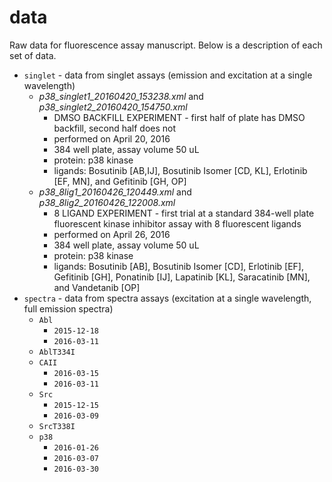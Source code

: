 # data
Raw data for fluorescence assay manuscript.
Below is a description of each set of data.
* `singlet` - data from singlet assays (emission and excitation at a single wavelength)
  * *p38_singlet1_20160420_153238.xml* and *p38_singlet2_20160420_154750.xml*
     * DMSO BACKFILL EXPERIMENT - first half of plate has DMSO backfill, second half does not
     * performed on April 20, 2016
     * 384 well plate, assay volume 50 uL
     * protein: p38 kinase 
     * ligands: Bosutinib [AB,IJ], Bosutinib Isomer [CD, KL], Erlotinib [EF, MN], and Gefitinib [GH, OP]
  * *p38_8lig1_20160426_120449.xml* and *p38_8lig2_20160426_122008.xml*
     * 8 LIGAND EXPERIMENT - first trial at a standard 384-well plate fluorescent kinase inhibitor assay with 8 fluorescent ligands
     * performed on April 26, 2016
     * 384 well plate, assay volume 50 uL
     * protein: p38 kinase 
     * ligands: Bosutinib [AB], Bosutinib Isomer [CD], Erlotinib [EF], Gefitinib [GH], Ponatinib [IJ], Lapatinib [KL], Saracatinib [MN], and Vandetanib [OP]
* `spectra` - data from spectra assays (excitation at a single wavelength, full emission spectra)
  * `Abl`
    * `2015-12-18`
    * `2016-03-11`
  * `AblT334I`
  * `CAII`
     * `2016-03-15`
     * `2016-03-11`
  * `Src`
     * `2015-12-15`
     * `2016-03-09`
  * `SrcT338I`
  * `p38`
     * `2016-01-26`
     * `2016-03-07`
     * `2016-03-30`
